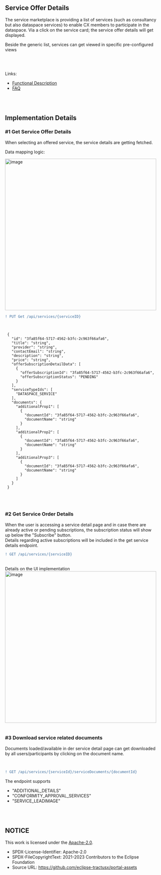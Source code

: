 ## Service Offer Details

The service marketplace is providing a list of services (such as consultancy but also dataspace services) to enable CX members to participate in the dataspace. Via a click on the service card; the service offer details will get displayed.
<br>

Beside the generic list, services can get viewed in specific pre-configured views

<br>
<br>

Links:

- [Functional Description](</docs/05.%20Service(s)/01.%20Service%20Marketplace/02.%20Service%20Details.md>)
- [FAQ](</docs/05.%Service(s)/01.%Marketplace/FAQ.md>)

<br>
<br>

## Implementation Details

### #1 Get Service Offer Details

When selecting an offered service, the service details are getting fetched.

Data mapping logic:

<img width="500" alt="image" src="https://user-images.githubusercontent.com/94133633/211170341-97904369-250c-416e-b9fe-b34f549d69d3.png">

<br>

```diff
! PUT Get /api/services/{serviceID}
```

<br>

     {
       "id": "3fa85f64-5717-4562-b3fc-2c963f66afa6",
       "title": "string",
       "provider": "string",
       "contactEmail": "string",
       "description": "string",
       "price": "string",
       "offerSubscriptionDetailData": [
         {
           "offerSubscriptionId": "3fa85f64-5717-4562-b3fc-2c963f66afa6",
           "offerSubscriptionStatus": "PENDING"
         }
       ],
       "serviceTypeIds": [
         "DATASPACE_SERVICE"
       ],
       "documents": {
         "additionalProp1": [
           {
             "documentId": "3fa85f64-5717-4562-b3fc-2c963f66afa6",
             "documentName": "string"
           }
         ],
         "additionalProp2": [
           {
             "documentId": "3fa85f64-5717-4562-b3fc-2c963f66afa6",
             "documentName": "string"
           }
         ],
         "additionalProp3": [
           {
             "documentId": "3fa85f64-5717-4562-b3fc-2c963f66afa6",
             "documentName": "string"
           }
         ]
       }
     }

<br>
<br>

### #2 Get Service Order Details

When the user is accessing a service detail page and in case there are already active or pending subscriptions, the subscription status will show up below the "Subscribe" button.  
Details regarding active subscriptions will be included in the get service details endpoint.
<br>

```diff
! GET /api/services/{serviceID}
```

<br>
Details on the UI implementation

<img width="500" alt="image" src="https://user-images.githubusercontent.com/94133633/211170389-1cbba688-7ac8-49ff-8c11-59d06d44a1c0.png">

<br>
<br>

### #3 Download service related documents

Documents loaded/available in der service detail page can get downloaded by all users/participants by clicking on the document name.

<br>

```diff
! GET /api/services/{serviceId}/serviceDocuments/{documentId}
```

The endpoint supports

- "ADDITIONAL_DETAILS"
- "CONFORMITY_APPROVAL_SERVICES"
- "SERVICE_LEADIMAGE"

<br>
<br>

## NOTICE

This work is licensed under the [Apache-2.0](https://www.apache.org/licenses/LICENSE-2.0).

- SPDX-License-Identifier: Apache-2.0
- SPDX-FileCopyrightText: 2021-2023 Contributors to the Eclipse Foundation
- Source URL: https://github.com/eclipse-tractusx/portal-assets
